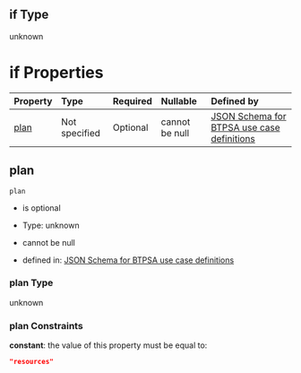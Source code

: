 ## if Type

unknown

# if Properties

| Property      | Type          | Required | Nullable       | Defined by                                                                                                                                                                                                                                  |
| :------------ | :------------ | :------- | :------------- | :------------------------------------------------------------------------------------------------------------------------------------------------------------------------------------------------------------------------------------------ |
| [plan](#plan) | Not specified | Optional | cannot be null | [JSON Schema for BTPSA use case definitions](btpsa-usecase-properties-services-items-allof-1-then-allof-78-then-allof-2-if-properties-plan.md "undefined#/properties/services/items/allOf/1/then/allOf/78/then/allOf/2/if/properties/plan") |

## plan



`plan`

*   is optional

*   Type: unknown

*   cannot be null

*   defined in: [JSON Schema for BTPSA use case definitions](btpsa-usecase-properties-services-items-allof-1-then-allof-78-then-allof-2-if-properties-plan.md "undefined#/properties/services/items/allOf/1/then/allOf/78/then/allOf/2/if/properties/plan")

### plan Type

unknown

### plan Constraints

**constant**: the value of this property must be equal to:

```json
"resources"
```
